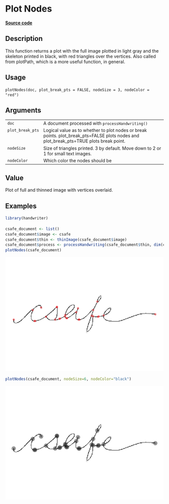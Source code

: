 

# Plot Nodes

[**Source code**](https://github.com/CSAFE-ISU/handwriter/tree/176-automatic-documentation/R/#L)

## Description

This function returns a plot with the full image plotted in light gray
and the skeleton printed in black, with red triangles over the vertices.
Also called from plotPath, which is a more useful function, in general.

## Usage

<pre><code class='language-R'>plotNodes(doc, plot_break_pts = FALSE, nodeSize = 3, nodeColor = "red")
</code></pre>

## Arguments

<table>
<tr>
<td style="white-space: nowrap; font-family: monospace; vertical-align: top">
<code id="doc">doc</code>
</td>
<td>
A document processed with <code>processHandwriting()</code>
</td>
</tr>
<tr>
<td style="white-space: nowrap; font-family: monospace; vertical-align: top">
<code id="plot_break_pts">plot_break_pts</code>
</td>
<td>
Logical value as to whether to plot nodes or break points.
plot_break_pts=FALSE plots nodes and plot_break_pts=TRUE plots break
point.
</td>
</tr>
<tr>
<td style="white-space: nowrap; font-family: monospace; vertical-align: top">
<code id="nodeSize">nodeSize</code>
</td>
<td>
Size of triangles printed. 3 by default. Move down to 2 or 1 for small
text images.
</td>
</tr>
<tr>
<td style="white-space: nowrap; font-family: monospace; vertical-align: top">
<code id="nodeColor">nodeColor</code>
</td>
<td>
Which color the nodes should be
</td>
</tr>
</table>

## Value

Plot of full and thinned image with vertices overlaid.

## Examples

``` r
library(handwriter)

csafe_document <- list()
csafe_document$image <- csafe
csafe_document$thin <- thinImage(csafe_document$image)
csafe_document$process <- processHandwriting(csafe_document$thin, dim(csafe_document$image))
plotNodes(csafe_document)
```

![](plotNodes.markdown_strict_files/figure-markdown_strict/unnamed-chunk-1-1.png)

``` r
plotNodes(csafe_document, nodeSize=6, nodeColor="black")
```

![](plotNodes.markdown_strict_files/figure-markdown_strict/unnamed-chunk-1-2.png)
